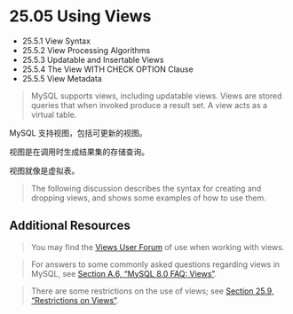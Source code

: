 # 25.05 Using Views

- 25.5.1 View Syntax
- 25.5.2 View Processing Algorithms
- 25.5.3 Updatable and Insertable Views
- 25.5.4 The View WITH CHECK OPTION Clause
- 25.5.5 View Metadata

> MySQL supports views, including updatable views. Views are stored queries that when invoked produce a result set. A view acts as a virtual table.

MySQL 支持视图，包括可更新的视图。

视图是在调用时生成结果集的存储查询。

视图就像是虚拟表。

> The following discussion describes the syntax for creating and dropping views, and shows some examples of how to use them.

## Additional Resources

> You may find the [Views User Forum](https://forums.mysql.com/list.php?100) of use when working with views.

> For answers to some commonly asked questions regarding views in MySQL, see [Section A.6, “MySQL 8.0 FAQ: Views”](https://dev.mysql.com/doc/refman/8.0/en/faqs-views.html).

> There are some restrictions on the use of views; see [Section 25.9, “Restrictions on Views”](https://dev.mysql.com/doc/refman/8.0/en/view-restrictions.html).